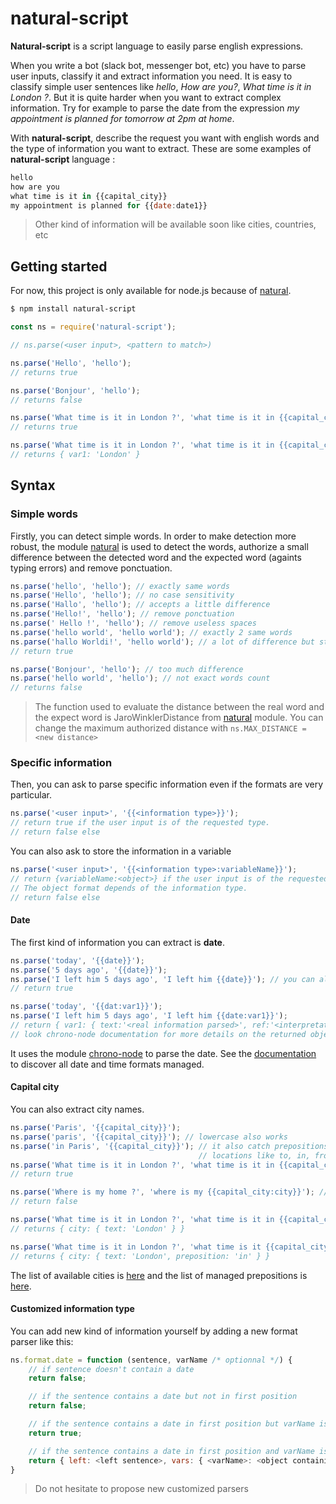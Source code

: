 # natural-script

**Natural-script** is a script language to easily parse english expressions.

When you write a bot (slack bot, messenger bot, etc) you have to parse user inputs, classify it and extract information you need. It is easy to classify simple user sentences like *hello*, *How are you?*, *What time is it in London ?*. But it is quite harder when you want to extract complex information. Try for example to parse the date from the expression *my appointment is planned for tomorrow at 2pm at home*.

With **natural-script**, describe the request you want with english words and the type of information you want to extract. These are some examples of **natural-script** language :

```javascript
hello
how are you
what time is it in {{capital_city}}
my appointment is planned for {{date:date1}}
```

> Other kind of information will be available soon like cities, countries, etc

## Getting started

For now, this project is only available for node.js because of [natural](https://github.com/NaturalNode/natural).

```bash
$ npm install natural-script
```

```javascript
const ns = require('natural-script');

// ns.parse(<user input>, <pattern to match>)

ns.parse('Hello', 'hello');
// returns true

ns.parse('Bonjour', 'hello');
// returns false

ns.parse('What time is it in London ?', 'what time is it in {{capital_city}}');
// returns true

ns.parse('What time is it in London ?', 'what time is it in {{capital_city:var1}}');
// returns { var1: 'London' }

```


## Syntax

### Simple words

Firstly, you can detect simple words. In order to make detection more robust, the module [natural](https://github.com/NaturalNode/natural) is used to detect the words, authorize a small difference between the detected word and the expected word (againts typing errors) and remove ponctuation.

```javascript
ns.parse('hello', 'hello'); // exactly same words
ns.parse('Hello', 'hello'); // no case sensitivity
ns.parse('Hallo', 'hello'); // accepts a little difference
ns.parse('Hello!', 'hello'); // remove ponctuation
ns.parse(' Hello !', 'hello'); // remove useless spaces
ns.parse('hello world', 'hello world'); // exactly 2 same words
ns.parse('hallo Worldi!', 'hello world'); // a lot of difference but still works
// return true

ns.parse('Bonjour', 'hello'); // too much difference
ns.parse('hello world', 'hello'); // not exact words count
// returns false
```
> The function used to evaluate the distance between the real word and the expect word is JaroWinklerDistance from [natural](https://github.com/NaturalNode/natural) module. You can change the maximum authorized distance with `ns.MAX_DISTANCE = <new distance>`

### Specific information

Then, you can ask to parse specific information even if the formats are very particular.

```javascript
ns.parse('<user input>', '{{<information type>}}');
// return true if the user input is of the requested type.
// return false else
```

You can also ask to store the information in a variable
```javascript
ns.parse('<user input>', '{{<information type>:variableName}}');
// return {variableName:<object>} if the user input is of the requested type.
// The object format depends of the information type.
// return false else
```

#### Date

The first kind of information you can extract is **date**.
```javascript
ns.parse('today', '{{date}}');
ns.parse('5 days ago', '{{date}}');
ns.parse('I left him 5 days ago', 'I left him {{date}}'); // you can also mix with simple words
// return true

ns.parse('today', '{{dat:var1}}');
ns.parse('I left him 5 days ago', 'I left him {{date:var1}}');
// return { var1: { text:'<real information parsed>', ref:'<interpretated information parsed>', ... } }
// look chrono-node documentation for more details on the returned object
```

It uses the module [chrono-node](https://github.com/wanasit/chrono) to parse the date.
See the [documentation](http://wanasit.github.io/pages/chrono/) to discover all date and time formats managed.


#### Capital city

You can also extract city names.

```javascript
ns.parse('Paris', '{{capital_city}}');
ns.parse('paris', '{{capital_city}}'); // lowercase also works
ns.parse('in Paris', '{{capital_city}}'); // it also catch prepositions about
                                          // locations like to, in, from, etc
ns.parse('What time is it in London ?', 'what time is it in {{capital_city}}');
// return true

ns.parse('Where is my home ?', 'where is my {{capital_city:city}}'); // home is not a city
// return false

ns.parse('What time is it in London ?', 'what time is it in {{capital_city:city}}');
// returns { city: { text: 'London' } }

ns.parse('What time is it in London ?', 'what time is it {{capital_city:city}}');
// returns { city: { text: 'London', preposition: 'in' } }

```

The list of available cities is [here](src/formats/capital-city.js) and the list
of managed prepositions is [here](src/prepositions.js).


#### Customized information type

You can add new kind of information yourself by adding a new format parser like this:

```javascript
ns.format.date = function (sentence, varName /* optionnal */) {
    // if sentence doesn't contain a date
    return false;

    // if the sentence contains a date but not in first position
    return false;

    // if the sentence contains a date in first position but varName is not present
    return true;

    // if the sentence contains a date in first position and varName is present
    return { left: <left sentence>, vars: { <varName>: <object containing the date> }};
}

```

> Do not hesitate to propose new customized parsers
